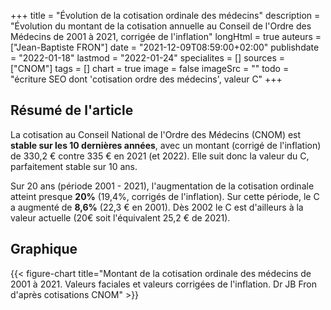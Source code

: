 +++
title = "Évolution de la cotisation ordinale des médecins"
description = "Évolution du montant de la cotisation annuelle au Conseil de l'Ordre des Médecins de 2001 à 2021, corrigée de l'inflation"
longHtml = true
auteurs = ["Jean-Baptiste FRON"]
date = "2021-12-09T08:59:00+02:00"
publishdate = "2022-01-18"
lastmod = "2022-01-24"
specialites = []
sources = ["CNOM"]
tags = []
chart = true
image = false
imageSrc = ""
todo = "écriture SEO dont 'cotisation ordre des médecins', valeur C"
+++

## Résumé de l'article

La cotisation au Conseil National de l'Ordre des Médecins (CNOM) est **stable sur les 10 dernières années**, avec un montant (corrigé de l'inflation) de 330,2 € contre 335 € en 2021 (et 2022). Elle suit donc la valeur du C, parfaitement stable sur 10 ans.

Sur 20 ans (période 2001 - 2021), l'augmentation de la cotisation ordinale atteint presque **20%** (19,4%, corrigés de l'inflation). Sur cette période, le C a augmenté de **8,6%** (22,3 € en 2001). Dès 2002 le C est d'ailleurs à la valeur actuelle (20€ soit l'équivalent 25,2 € de 2021).

## Graphique

{{< figure-chart title="Montant de la cotisation ordinale des médecins de 2001 à 2021. Valeurs faciales et valeurs corrigées de l'inflation. Dr JB Fron d'après cotisations CNOM" >}}

<script>
const chartOptions = {
  // https://www.insee.fr/fr/information/2417794
  series: [{
    name: 'Euros courants',
    data: [214, 219, 227, 235, 245, 252, 260, 275, 290, 295, 300, 300, 300, 305, 320, 330, 333, 335, 335, 335, 335]
  }, {
    name: 'Euros 2021',
    data: [66.55, 62.55, 58.97, 54.87, 51.7, 48.3, 45.88, 39.06, 40.91, 36.57, 30.21, 23.88, 21.08, 19.8, 20.64, 20.65, 17.21, 10.92, 7.14, 5.5, 0]
  }],
  chart: { stacked: true },
  title: { text: 'Évolution de la cotisation ordinale des médecins de 2001 à 2021' },
  xaxis: {
    categories: [2001, 2002, 2003, 2004, 2005, 2006, 2007, 2008, 2009, 2010, 2011, 2012, 2013, 2014, 2015, 2016, 2017, 2018, 2019, 2020, 2021],
    tickAmount: 10
  },
  yaxis: [
    {
      title: { text: "Montant (€)" },
      labels: {
        style: { colors: '#757575' }
      },
      decimalsInFloat: 0
    }
  ],
  tooltip: {
    // x: { show: true },
    y: [{
      formatter: function(value) { return `${value} €` }
    },
    {
      formatter: function(value, { series, seriesIndex, dataPointIndex, w }) {
        value += series[0][dataPointIndex];
        Math.round(value);
        return `<strong>${value} €</strong>`;
        }
    }]
  },
  theme: {
    monochrome: { enabled: true }
  }
}
</script>
